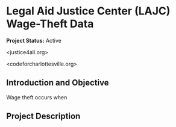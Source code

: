# Legal Aid Justice Center (LAJC) Wage-Theft Data

**Project Status:** Active

<justice4all.org>

<codeforcharlottesville.org>

## Introduction and Objective
Wage theft occurs when

## Project Description
